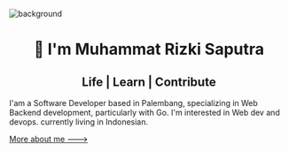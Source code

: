 ![background](https://github.com/user-attachments/assets/d6e00fda-279f-4db3-9eea-1bd727fa7778)

<h1 align="center">👋 I'm Muhammat Rizki Saputra</h1>
<h2 align="center">Life | Learn | Contribute</h2>

I'am a Software Developer based in Palembang, specializing in Web Backend development, particularly with Go.
I'm interested in Web dev and devops. currently living in Indonesian.


[More about me --->](https://mrizkisaputra.dev)
